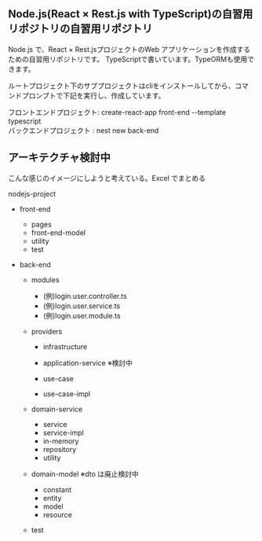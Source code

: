 ## Node.js(React × Rest.js with TypeScript)の自習用リポジトリの自習用リポジトリ

Node.js で、React × Rest.jsプロジェクトのWeb アプリケーションを作成するための自習用リポジトリです。
TypeScriptで書いています。TypeORMも使用できます。

ルートプロジェクト下のサブプロジェクトはcliをインストールしてから、コマンドプロンプトで下記を実行し、作成しています。

フロントエンドプロジェクト: create-react-app front-end --template typescript  
バックエンドプロジェクト : nest new back-end

## アーキテクチャ検討中

こんな感じのイメージにしようと考えている。Excel でまとめる

nodejs-project

-   front-end

    -   pages
    -   front-end-model
    -   utility
    -   test

-   back-end

    -   modules
        - (例)login.user.controller.ts
        - (例)login.user.service.ts
        - (例)login.user.module.ts

    -   providers
        -   infrastructure

        -   application-service ※検討中

        -   use-case
        -   use-case-impl

    -   domain-service

        -   service
        -   service-impl
        -   in-memory
        -   repository
        -   utility

    -   domain-model ※dto は廃止検討中

        -   constant
        -   entity
        -   model
        -   resource

    -   test
